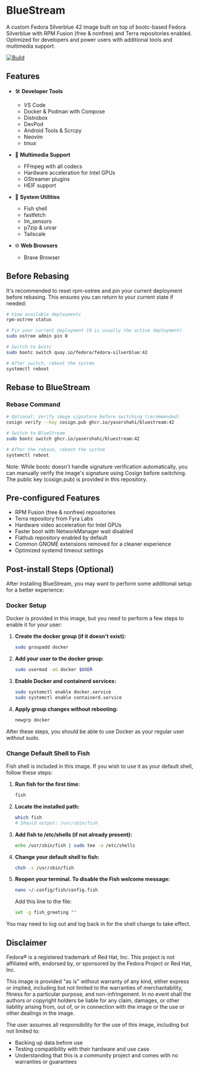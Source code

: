 # BlueStream

A custom Fedora Silverblue 42 image built on top of bootc-based Fedora Silverblue with RPM Fusion (free & nonfree) and Terra repositories enabled. Optimized for developers and power users with additional tools and multimedia support.

[![Build](https://github.com/yasershahi/bluestream/actions/workflows/build.yml/badge.svg)](https://github.com/yasershahi/bluestream/actions/workflows/build.yml)

## Features

- 🛠️ **Developer Tools**
  - VS Code
  - Docker & Podman with Compose
  - Distrobox
  - DevPod
  - Android Tools & Scrcpy
  - Neovim
  - tmux

- 🎥 **Multimedia Support**
  - FFmpeg with all codecs
  - Hardware acceleration for Intel GPUs
  - GStreamer plugins
  - HEIF support

- 🔧 **System Utilities**
  - Fish shell
  - fastfetch
  - lm_sensors
  - p7zip & unrar
  - Tailscale

- 🌐 **Web Browsers**
  - Brave Browser

## Before Rebasing

It's recommended to reset rpm-ostree and pin your current deployment before rebasing. This ensures you can return to your current state if needed:

```bash
# View available deployments
rpm-ostree status

# Pin your current deployment (0 is usually the active deployment)
sudo ostree admin pin 0

# Switch to bootc
sudo bootc switch quay.io/fedora/fedora-silverblue:42

# After switch, reboot the system
systemctl reboot
```

## Rebase to BlueStream

### Rebase Command

```bash
# Optional: Verify image signature before switching (recommended)
cosign verify --key cosign.pub ghcr.io/yasershahi/bluestream:42

# Switch to BlueStream
sudo bootc switch ghcr.io/yasershahi/bluestream:42

# After the rebase, reboot the system
systemctl reboot
```

Note: While bootc doesn't handle signature verification automatically, you can manually verify the image's signature using Cosign before switching. The public key (cosign.pub) is provided in this repository.

## Pre-configured Features

- RPM Fusion (free & nonfree) repositories
- Terra repository from Fyra Labs
- Hardware video acceleration for Intel GPUs
- Faster boot with NetworkManager wait disabled
- Flathub repository enabled by default
- Common GNOME extensions removed for a cleaner experience
- Optimized systemd timeout settings

## Post-install Steps (Optional)

After installing BlueStream, you may want to perform some additional setup for a better experience:

### Docker Setup
Docker is provided in this image, but you need to perform a few steps to enable it for your user:

1. **Create the docker group (if it doesn't exist):**
   ```sh
   sudo groupadd docker
   ```
2. **Add your user to the docker group:**
   ```sh
   sudo usermod -aG docker $USER
   ```
3. **Enable Docker and containerd services:**
   ```sh
   sudo systemctl enable docker.service
   sudo systemctl enable containerd.service
   ```
4. **Apply group changes without rebooting:**
   ```sh
   newgrp docker
   ```
After these steps, you should be able to use Docker as your regular user without sudo.

### Change Default Shell to Fish
Fish shell is included in this image. If you wish to use it as your default shell, follow these steps:

1. **Run fish for the first time:**
   ```sh
   fish
   ```
2. **Locate the installed path:**
   ```sh
   which fish
   # Should output: /usr/sbin/fish
   ```
3. **Add fish to /etc/shells (if not already present):**
   ```sh
   echo /usr/sbin/fish | sudo tee -a /etc/shells
   ```
4. **Change your default shell to fish:**
   ```sh
   chsh -s /usr/sbin/fish
   ```
5. **Reopen your terminal. To disable the Fish welcome message:**
   ```sh
   nano ~/.config/fish/config.fish
   ```
   Add this line to the file:
   ```sh
   set -g fish_greeting ""
   ```
You may need to log out and log back in for the shell change to take effect.

## Disclaimer

Fedora® is a registered trademark of Red Hat, Inc. This project is not affiliated with, endorsed by, or sponsored by the Fedora Project or Red Hat, Inc.

This image is provided "as is" without warranty of any kind, either express or implied, including but not limited to the warranties of merchantability, fitness for a particular purpose, and non-infringement. In no event shall the authors or copyright holders be liable for any claim, damages, or other liability arising from, out of, or in connection with the image or the use or other dealings in the image.

The user assumes all responsibility for the use of this image, including but not limited to:
- Backing up data before use
- Testing compatibility with their hardware and use case
- Understanding that this is a community project and comes with no warranties or guarantees